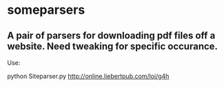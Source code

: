 # someparsers
A pair of parsers for downloading pdf files off a website. Need tweaking for specific occurance.
---------------------
Use:

python Siteparser.py http://online.liebertpub.com/loi/g4h
